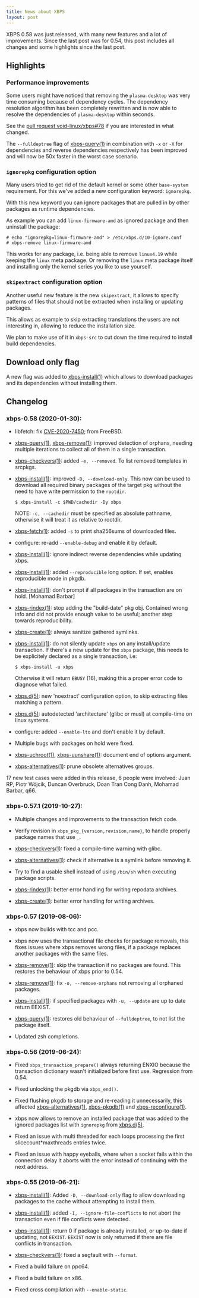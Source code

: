 ```yaml
---
title: News about XBPS
layout: post
---
```


XBPS 0.58 was just released, with many new features and a lot of improvements.
Since the last post was for 0.54, this post includes all changes and some highlights since the last post.

## Highlights

### Performance improvements

Some users might have noticed that removing the `plasma-desktop` was very time consuming because of dependency cycles.
The dependency resolution algorithm has been completely rewritten and is now able to resolve the dependencies of `plasma-desktop` within seconds.

See the [pull request void-linux/xbps#78](https://github.com/void-linux/xbps/pull/78) if you are interested in what changed.

The `--fulldeptree` flag of [xbps-query(1)](https://man.voidlinux.org/xbps-query.1) in combination with `-x` or `-X` for dependencies and reverse dependencies respectively has been improved and will now be 50x faster in the worst case scenario.

### `ignorepkg` configuration option

Many users tried to get rid of the default kernel or some other `base-system` requirement.
For this we've added a new configuration keyword: `ignorepkg`.

With this new keyword you can ignore packages that are pulled in by other packages as runtime dependencies.

As example you can add `linux-firmware-amd` as ignored package and then uninstall the package:

```
# echo "ignorepkg=linux-firmware-amd" > /etc/xbps.d/10-ignore.conf
# xbps-remove linux-firmware-amd
```

This works for any package, i.e. being able to remove `linux4.19` while keeping the `linux` meta package.
Or removing the `linux` meta package itself and installing only the kernel series you like to use yourself.

### `skipextract` configuration option

Another useful new feature is the new `skipextract`, it allows to specify patterns of
files that should not be extracted when installing or updating packages.

This allows as example to skip extracting translations the users are not interesting in,
allowing to reduce the installation size.

We plan to make use of it in `xbps-src` to cut down the time required to install build dependencies.

## Download only flag

A new flag was added to [xbps-install(1)](https://man.voidlinux.org/xbps-install.1) which allows to
download packages and its dependencies without installing them.

## Changelog

### xbps-0.58 (2020-01-30):

 * libfetch: fix [CVE-2020-7450](https://www.freebsd.org/security/advisories/FreeBSD-SA-20:01.libfetch.asc); from FreeBSD. [<duncaen>](https://github.com/Duncaen)

 * [xbps-query(1)](https://man.voidlinux.org/xbps-query.1), [xbps-remove(1)](https://man.voidlinux.org/xbps-remove.1): improved detection
   of orphans, needing multiple iterations to collect
   all of them in a single transaction. [<xtraeme>](https://github.com/xtraeme)

 * [xbps-checkvers(1)](https://man.voidlinux.org/xbps-checkvers.1): added `-e, --removed`.
   To list removed templates in srcpkgs. [<Chocimier>](https://github.com/Chocimier)

 * [xbps-install(1)](https://man.voidlinux.org/xbps-install.1): improved `-D, --download-only`.
   This now can be used to download all required
   binary packages of the target pkg without the need
   to have write permission to the `rootdir`.

   ```
   $ xbps-install -c $PWD/cachedir -Dy xbps
   ```

   NOTE: `-c, --cachedir` must be specified as absolute
   pathname, otherwise it will treat it as relative to
   rootdir. [<xtraeme>](https://github.com/xtraeme)

 * [xbps-fetch(1)](https://man.voidlinux.org/xbps-fetch.1): added `-s` to print sha256sums of
   downloaded files. [<duncaen>](https://github.com/Duncaen)

 * configure: re-add `--enable-debug` and enable it
   by default. [<xtraeme>](https://github.com/xtraeme)

 * [xbps-install(1)](https://man.voidlinux.org/xbps-install.1): ignore indirect reverse dependencies
   while updating xbps. [<xtraeme>](https://github.com/xtraeme)

 * [xbps-install(1)](https://man.voidlinux.org/xbps-install.1): added `--reproducible` long option.
   If set, enables reproducible mode in pkgdb. [<xtraeme>](https://github.com/xtraeme)

 * [xbps-install(1)](https://man.voidlinux.org/xbps-install.1): don't prompt if all packages in
   the transaction are on hold. [Mohamad Barbar]

 * [xbps-rindex(1)](https://man.voidlinux.org/xbps-rindex.1): stop adding the "build-date" pkg obj.
   Contained wrong info and did not provide enough value
   to be useful; another step towards reproducibility.
   [<xtraeme>](https://github.com/xtraeme)

 * [xbps-create(1)](https://man.voidlinux.org/xbps-create.1): always sanitize gathered symlinks. [<xtraeme>](https://github.com/xtraeme)

 * [xbps-install(1)](https://man.voidlinux.org/xbps-install.1): do not silently update `xbps` on
   any install/update transaction. If there's a new update
   for the `xbps` package, this needs to be explicitely
   declared as a single transaction, i.e:

	```
	$ xbps-install -u xbps
	```

   Otherwise it will return `EBUSY` (16), making this a proper
   error code to diagnose what failed. [<xtraeme>](https://github.com/xtraeme)

 * [xbps.d(5)](https://man.voidlinux.org/xbps.d.5): new 'noextract' configuration option,
   to skip extracting files matching a pattern. [<duncaen>](https://github.com/Duncaen)

 * [xbps.d(5)](https://man.voidlinux.org/xbps.d.5): autodetected 'architecture' (glibc or musl)
   at compile-time on linux systems. [<xtraeme>](https://github.com/xtraeme)

 * configure: added `--enable-lto` and don't enable it
   by default. [<xtraeme>](https://github.com/xtraeme)

 * Multiple bugs with packages on hold were fixed. [<xtraeme>](https://github.com/xtraeme)

 * [xbps-uchroot(1)](https://man.voidlinux.org/xbps-uchroot.1), [xbps-uunshare(1)](https://man.voidlinux.org/xbps-uunshare.1): document end of
   options argument. [<Doan Tran Cong Danh>](https://github.com/sgn)

 * [xbps-alternatives(1)](https://man.voidlinux.org/xbps-alternatives.1): prune obsolete alternatives groups. [<q66>](https://github.com/q66)

17 new test cases were added in this release, 6 people
were involved: Juan RP, Piotr Wójcik, Duncan Overbruck,
Doan Tran Cong Danh, Mohamad Barbar, q66.

### xbps-0.57.1 (2019-10-27):

 * Multiple changes and improvements to the transaction
   fetch code. [<duncaen>](https://github.com/Duncaen)

 * Verify revision in `xbps_pkg_{version,revision,name}`,
   to handle properly package names that use `_`.
   [<Chocimier>](https://github.com/Chocimier)

 * [xbps-checkvers(1)](https://man.voidlinux.org/xbps-checkvers.1): fixed a compile-time warning with glibc.
   [<xtraeme>](https://github.com/xtraeme)

 * [xbps-alternatives(1)](https://man.voidlinux.org/xbps-alternatives.1): check if alternative is a
   symlink before removing it. [<xtraeme>](https://github.com/xtraeme)

 * Try to find a usable shell instead of using `/bin/sh`
   when executing package scripts. [<Gottox>](https://github.com/Gottox)

 * [xbps-rindex(1)](https://man.voidlinux.org/xbps-rindex.1): better error handling for writing repodata
   archives. [<Chocimier>](https://github.com/Chocimier)

 * [xbps-create(1)](https://man.voidlinux.org/xbps-create.1): better error handling for writing archives.
   [<Chocimier>](https://github.com/Chocimier)

### xbps-0.57 (2019-08-06):

 * xbps now builds with tcc and pcc. [<xtraeme>](https://github.com/xtraeme)

 * xbps now uses the transactional file checks for package removals,
   this fixes issues where xbps removes wrong files, if a package
   replaces another packages with the same files. [<duncaen>](https://github.com/Duncaen)

 * [xbps-remove(1)](https://man.voidlinux.org/xbps-remove.1): skip the transaction if no packages are found.
   This restores the behaviour of xbps prior to 0.54. [<xtraeme>](https://github.com/xtraeme)

 * [xbps-remove(1)](https://man.voidlinux.org/xbps-remove.1): fix `-o, --remove-orphans` not removing
   all orphaned packages. [<duncaen>](https://github.com/Duncaen)

 * [xbps-install(1)](https://man.voidlinux.org/xbps-install.1): if specified packages with `-u, --update` are
   up to date return EEXIST. [<jnbr>](https://github.com/jnbr)

 * [xbps-query(1)](https://man.voidlinux.org/xbps-query.1): restores old behaviour of `--fulldeptree`,
   to not list the package itself. [<duncaen>](https://github.com/Duncaen)

 * Updated zsh completions. [<leah2>](https://github.com/leah2)

### xbps-0.56 (2019-06-24):

 * Fixed `xbps_transaction_prepare()` always returning
   ENXIO because the transaction dictionary wasn't
   initialized before first use. Regression from 0.54. [<xtraeme>](https://github.com/xtraeme)

 * Fixed unlocking the pkgdb via `xbps_end()`. [<xtraeme>](https://github.com/xtraeme)

 * Fixed flushing pkgdb to storage and re-reading it unnecessarily,
   this affected [xbps-alternatives(1)](https://man.voidlinux.org/xbps-alternatives.1),
   [xbps-pkgdb(1)](https://man.voidlinux.org/xbps-pkgdb.1) and
   [xbps-reconfigure(1)](https://man.voidlinux.org/xbps-reconfigure.1).
   [<xtraeme>](https://github.com/xtraeme)

 * xbps now allows to remove an installed package that was
   added to the ignored packages list with `ignorepkg` from
   [xbps.d(5)](https://man.voidlinux.org/xbps.d.5). [<duncaen>](https://github.com/Duncaen)

 * Fixed an issue with multi threaded for each loops
   processing the first slicecount*maxthreads entries twice. [<duncaen>](https://github.com/Duncaen)

 * Fixed an issue with happy eyeballs, where when a socket
   fails within the connection delay it aborts with the error
   instead of continuing with the next address. [<jnbr>](https://github.com/jnbr)

### xbps-0.55 (2019-06-21):

 * [xbps-install(1)](https://man.voidlinux.org/xbps-install.1): Added `-D, --download-only` flag to allow
   downloading packages to the cache without attempting to
   install them. [<Vaelatern>](https://github.com/Vaelatern)

 * [xbps-install(1)](https://man.voidlinux.org/xbps-install.1): added `-I, --ignore-file-conflicts` to not abort
   the transaction even if file conflicts were detected. [<xtraeme>](https://github.com/xtraeme)

 * [xbps-install(1)](https://man.voidlinux.org/xbps-install.1): return 0 if package is already installed,
   or up-to-date if updating, not `EEXIST`. `EEXIST` now is only
   returned if there are file conflicts in transaction. [<xtraeme>](https://github.com/xtraeme)

 * [xbps-checkvers(1)](https://man.voidlinux.org/xbps-checkvers.1): fixed a segfault with `--format`. [<duncaen>](https://github.com/Duncaen)

 * Fixed a build failure on ppc64. [<q66>](https://github.com/q66)

 * Fixed a build failure on x86. [<duncaen>](https://github.com/Duncaen)

 * Fixed cross compilation with `--enable-static`. [<xtraeme>](https://github.com/xtraeme)
